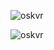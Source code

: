 <p><img align="center" src="https://github-readme-stats.vercel.app/api/top-langs?username=oskvr&show_icons=true&locale=en&layout=compact" alt="oskvr" /></p>

<p align="left"> <img src="https://komarev.com/ghpvc/?username=oskvr&label=Profile%20views&color=0e75b6&style=flat" alt="oskvr" /> </p>
